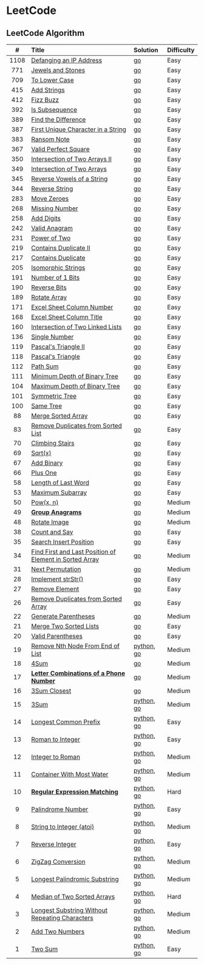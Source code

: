 # LeetCode

## LeetCode Algorithm

| # | Title | Solution | Difficulty |
| :-: | :-- | :-- | :-- |
| 1108 | [Defanging an IP Address](https://leetcode.com/problems/defanging-an-ip-address/) | [go](https://github.com/haokw/leetcode/tree/master/algorithms/go/1108-defanging-an-ip-address/1108-defanging-an-ip-address.go) | Easy |
| 771 | [Jewels and Stones](https://leetcode.com/problems/jewels-and-stones/) | [go](https://github.com/haokw/leetcode/tree/master/algorithms/go/771-jewels-and-stones/771-jewels-and-stones.go) | Easy |
| 709 | [To Lower Case](https://leetcode.com/problems/to-lower-case/) | [go](https://github.com/haokw/leetcode/tree/master/algorithms/go/709-to-lower-case/709-to-lower-case.go) | Easy |
| 415 | [Add Strings](https://leetcode.com/problems/add-strings/) | [go](https://github.com/haokw/leetcode/tree/master/algorithms/go/415-add-strings/415-add-strings.go) | Easy |
| 412 | [Fizz Buzz](https://leetcode.com/problems/fizz-buzz/) | [go](https://github.com/haokw/leetcode/tree/master/algorithms/go/412-fizz-buzz/412-fizz-buzz.go) | Easy |
| 392 | [Is Subsequence](https://leetcode.com/problems/is-subsequence/) | [go](https://github.com/haokw/leetcode/tree/master/algorithms/go/392-is-subsequence/392-is-subsequence.go) | Easy |
| 389 | [Find the Difference](https://leetcode.com/problems/find-the-difference/) | [go](https://github.com/haokw/leetcode/tree/master/algorithms/go/389-find-the-difference/389-find-the-difference.go) | Easy |
| 387 | [First Unique Character in a String](https://leetcode.com/problems/first-unique-character-in-a-string/) | [go](https://github.com/haokw/leetcode/tree/master/algorithms/go/387-first-unique-character-in-a-string/387-first-unique-character-in-a-string.go) | Easy |
| 383 | [Ransom Note](https://leetcode.com/problems/ransom-note/) | [go](https://github.com/haokw/leetcode/tree/master/algorithms/go/383-ransom-note/383-ransom-note.go) | Easy |
| 367 | [Valid Perfect Square](https://leetcode.com/problems/valid-perfect-square/) | [go](https://github.com/haokw/leetcode/tree/master/algorithms/go/367-valid-perfect-square/367-valid-perfect-square.go) | Easy |
| 350 | [Intersection of Two Arrays II](https://leetcode.com/problems/intersection-of-two-arrays-ii/) | [go](https://github.com/haokw/leetcode/tree/master/algorithms/go/350-intersection-of-two-arrays-ii/350-intersection-of-two-arrays-ii.go) | Easy |
| 349 | [Intersection of Two Arrays](https://leetcode.com/problems/intersection-of-two-arrays/) | [go](https://github.com/haokw/leetcode/tree/master/algorithms/go/349-intersection-of-two-arrays/349-intersection-of-two-arrays.go) | Easy |
| 345 | [Reverse Vowels of a String](https://leetcode.com/problems/reverse-vowels-of-a-string/) | [go](https://github.com/haokw/leetcode/tree/master/algorithms/go/345-reverse-vowels-of-a-string/345-reverse-vowels-of-a-string.go) | Easy |
| 344 | [Reverse String](https://leetcode.com/problems/reverse-string/) | [go](https://github.com/haokw/leetcode/tree/master/algorithms/go/344-reverse-string/344-reverse-string.go) | Easy |
| 283 | [Move Zeroes](https://leetcode.com/problems/move-zeroes/) | [go](https://github.com/haokw/leetcode/tree/master/algorithms/go/283-move-zeroes/283-move-zeroes.go) | Easy |
| 268 | [Missing Number](https://leetcode.com/problems/missing-number/) | [go](https://github.com/haokw/leetcode/tree/master/algorithms/go/268-missing-number/268-missing-number.go) | Easy |
| 258 | [Add Digits](https://leetcode.com/problems/add-digits/) | [go](https://github.com/haokw/leetcode/tree/master/algorithms/go/258-add-digits/258-add-digits.go) | Easy |
| 242 | [Valid Anagram](https://leetcode.com/problems/valid-anagram/) | [go](https://github.com/haokw/leetcode/tree/master/algorithms/go/242-valid-anagram/242-valid-anagram.go) | Easy |
| 231 | [Power of Two](https://leetcode.com/problems/power-of-two/) | [go](https://github.com/haokw/leetcode/tree/master/algorithms/go/231-power-of-two/231-power-of-two.go) | Easy |
| 219 | [Contains Duplicate II](https://leetcode.com/problems/contains-duplicate-ii/) | [go](https://github.com/haokw/leetcode/tree/master/algorithms/go/219-contains-duplicate-ii/219-contains-duplicate-ii.go) | Easy |
| 217 | [Contains Duplicate](https://leetcode.com/problems/contains-duplicate/) | [go](https://github.com/haokw/leetcode/tree/master/algorithms/go/217-contains-duplicate/217-contains-duplicate.go) | Easy |
| 205 | [Isomorphic Strings](https://leetcode.com/problems/isomorphic-strings/) | [go](https://github.com/haokw/leetcode/tree/master/algorithms/go/205-isomorphic-strings/205-isomorphic-strings.go) | Easy |
| 191 | [Number of 1 Bits](https://leetcode.com/problems/number-of-1-bits/) | [go](https://github.com/haokw/leetcode/tree/master/algorithms/go/191-number-of-1-bits/191-number-of-1-bits.go) | Easy |
| 190 | [Reverse Bits](https://leetcode.com/problems/reverse-bits/) | [go](https://github.com/haokw/leetcode/tree/master/algorithms/go/190-reverse-bits/190-reverse-bits.go) | Easy |
| 189 | [Rotate Array](https://leetcode.com/problems/rotate-array/) | [go](https://github.com/haokw/leetcode/tree/master/algorithms/go/189-rotate-array/189-rotate-array.go) | Easy |
| 171 | [Excel Sheet Column Number](https://leetcode.com/problems/excel-sheet-column-number/) | [go](https://github.com/haokw/leetcode/tree/master/algorithms/go/171-excel-sheet-column-number/171-excel-sheet-column-number.go) | Easy |
| 168 | [Excel Sheet Column Title](https://leetcode.com/problems/excel-sheet-column-title/) | [go](https://github.com/haokw/leetcode/tree/master/algorithms/go/168-excel-sheet-column-title/168-excel-sheet-column-title.go) | Easy |
| 160 | [Intersection of Two Linked Lists](https://leetcode.com/problems/intersection-of-two-linked-lists/) | [go](https://github.com/haokw/leetcode/tree/master/algorithms/go/160-intersection-of-two-linked-lists/160-intersection-of-two-linked-lists.go) | Easy |
| 136 | [Single Number](https://leetcode.com/problems/single-number/) | [go](https://github.com/haokw/leetcode/tree/master/algorithms/go/136-single-number/136-single-number.go) | Easy |
| 119 | [Pascal's Triangle II](https://leetcode.com/problems/pascals-triangle-ii/) | [go](https://github.com/haokw/leetcode/tree/master/algorithms/go/119-pascals-triangle-ii/119-pascals-triangle-ii.go) | Easy |
| 118 | [Pascal's Triangle](https://leetcode.com/problems/pascals-triangle/) | [go](https://github.com/haokw/leetcode/tree/master/algorithms/go/118-pascals-triangle/118-pascals-triangle.go) | Easy |
| 112 | [Path Sum](https://leetcode.com/problems/path-sum/) | [go](https://github.com/haokw/leetcode/tree/master/algorithms/go/112-path-sum/112-path-sum.go) | Easy |
| 111 | [Minimum Depth of Binary Tree](https://leetcode.com/problems/minimum-depth-of-binary-tree/) | [go](https://github.com/haokw/leetcode/tree/master/algorithms/go/111-minimum-depth-of-binary-tree/111-minimum-depth-of-binary-tree.go) | Easy |
| 104 | [Maximum Depth of Binary Tree](https://leetcode.com/problems/maximum-depth-of-binary-tree/) | [go](https://github.com/haokw/leetcode/tree/master/algorithms/go/104-maximum-depth-of-binary-tree/104-maximum-depth-of-binary-tree.go) | Easy |
| 101 | [Symmetric Tree](https://leetcode.com/problems/symmetric-tree/) | [go](https://github.com/haokw/leetcode/tree/master/algorithms/go/101-symmetric-tree/101-symmetric-tree.go) | Easy |
| 100 | [Same Tree](https://leetcode.com/problems/same-tree/) | [go](https://github.com/haokw/leetcode/tree/master/algorithms/go/100-same-tree/100-same-tree.go) | Easy |
| 88 | [Merge Sorted Array](https://leetcode.com/problems/merge-sorted-array/) | [go](https://github.com/haokw/leetcode/tree/master/algorithms/go/88-merge-sorted-array/88-merge-sorted-array.go) | Easy |
| 83 | [Remove Duplicates from Sorted List](https://leetcode.com/problems/remove-duplicates-from-sorted-list/) | [go](https://github.com/haokw/leetcode/tree/master/algorithms/go/83-remove-duplicates-from-sorted-list/83-remove-duplicates-from-sorted-list.go) | Easy |
| 70 | [Climbing Stairs](https://leetcode.com/problems/climbing-stairs/) | [go](https://github.com/haokw/leetcode/tree/master/algorithms/go/70-climbing-stairs/70-climbing-stairs.go) | Easy |
| 69 | [Sqrt(x)](https://leetcode.com/problems/sqrtx/) | [go](https://github.com/haokw/leetcode/tree/master/algorithms/go/69-sqrtx/69-sqrtx.go) | Easy |
| 67 | [Add Binary](https://leetcode.com/problems/add-binary/) | [go](https://github.com/haokw/leetcode/tree/master/algorithms/go/67-add-binary/67-add-binary.go) | Easy |
| 66 | [Plus One](https://leetcode.com/problems/plus-one/) | [go](https://github.com/haokw/leetcode/tree/master/algorithms/go/66-plus-one/66-plus-one.go) | Easy |
| 58 | [Length of Last Word](https://leetcode.com/problems/length-of-last-word/) | [go](https://github.com/haokw/leetcode/tree/master/algorithms/go/58-length-of-last-word/58-length-of-last-word.go) | Easy |
| 53 | [Maximum Subarray](https://leetcode.com/problems/maximum-subarray/) | [go](https://github.com/haokw/leetcode/tree/master/algorithms/go/53-maximum-subarray/53-maximum-subarray.go) | Easy |
| 50 | [Pow(x, n)](https://leetcode.com/problems/powx-n/) | [go](https://github.com/haokw/leetcode/tree/master/algorithms/go/50-powx-n/50-powx-n.go) | Medium |
| 49 | [**Group Anagrams**](https://leetcode.com/problems/group-anagrams/) | [go](https://github.com/haokw/leetcode/tree/master/algorithms/go/49-group-anagrams/49-group-anagrams.go) | Medium |
| 48 | [Rotate Image](https://leetcode.com/problems/rotate-image/) | [go](https://github.com/haokw/leetcode/tree/master/algorithms/go/48-rotate-image/48-rotate-image.go) | Medium |
| 38 | [Count and Say](https://leetcode.com/problems/count-and-say/) | [go](https://github.com/haokw/leetcode/tree/master/algorithms/go/38-count-and-say/38-count-and-say.go) | Easy |
| 35 | [Search Insert Position](https://leetcode.com/problems/search-insert-position/) | [go](https://github.com/haokw/leetcode/tree/master/algorithms/go/35-search-insert-position/35-search-insert-position.go) | Easy |
| 34 | [Find First and Last Position of Element in Sorted Array](https://leetcode.com/problems/find-first-and-last-position-of-element-in-sorted-array/) | [go](https://github.com/haokw/leetcode/tree/master/algorithms/go/34-find-first-and-last-position-of-element-in-sorted-array/34-find-first-and-last-position-of-element-in-sorted-array.go) | Medium |
| 31 | [Next Permutation](https://leetcode.com/problems/next-permutation/) | [go](https://github.com/haokw/leetcode/tree/master/algorithms/go/31-next-permutation/31-next-permutation.go) | Medium |
| 28 | [Implement strStr()](https://leetcode.com/problems/implement-strstr/) | [go](https://github.com/haokw/leetcode/tree/master/algorithms/go/28-implement-strstr/28-implement-strstr.go) | Easy |
| 27 | [Remove Element](https://leetcode.com/problems/remove-element/) | [go](https://github.com/haokw/leetcode/tree/master/algorithms/go/27-remove-element/27-remove-element.go) | Easy |
| 26 | [Remove Duplicates from Sorted Array](https://leetcode.com/problems/remove-duplicates-from-sorted-array/) | [go](https://github.com/haokw/leetcode/tree/master/algorithms/go/26-remove-duplicates-from-sorted-array/26-remove-duplicates-from-sorted-array.go) | Easy |
| 22 | [Generate Parentheses](https://leetcode.com/problems/generate-parentheses/) | [go](https://github.com/haokw/leetcode/tree/master/algorithms/go/22-generate-parentheses/22-generate-parentheses.go) | Medium |
| 21 | [Merge Two Sorted Lists](https://leetcode.com/problems/merge-two-sorted-lists/) | [go](https://github.com/haokw/leetcode/tree/master/algorithms/go/21-merge-two-sorted-lists/21-merge-two-sorted-lists.go) | Easy |
| 20 | [Valid Parentheses](https://leetcode.com/problems/valid-parentheses/) | [go](https://github.com/haokw/leetcode/tree/master/algorithms/go/20-valid-parentheses/20-valid-parentheses.go) | Easy |
| 19 | [Remove Nth Node From End of List](https://leetcode.com/problems/remove-nth-node-from-end-of-list/#/description) | [python](https://github.com/haokw/leetcode/tree/master/algorithms/python/removeNthNodeFromEndOfList/removeNthNodeFromEndOfList.py), [go](https://github.com/haokw/leetcode/tree/master/algorithms/go/19-remove-nth-node-from-end-of-list/19-remove-nth-node-from-end-of-list.go) | Medium |
| 18 | [4Sum](https://leetcode.com/problems/4sum/) | [go](https://github.com/haokw/leetcode/tree/master/algorithms/go/18-4sum/18-4sum.go) | Medium |
| 17 | [**Letter Combinations of a Phone Number**](https://leetcode.com/problems/letter-combinations-of-a-phone-number/) | [go](https://github.com/haokw/leetcode/tree/master/algorithms/go/17-letter-combinations-of-a-phone-number/17-letter-combinations-of-a-phone-number.go) | Medium |
| 16 | [3Sum Closest](https://leetcode.com/problems/3sum-closest/) | [go](https://github.com/haokw/leetcode/tree/master/algorithms/go/16-3sum-closest/16-3sum-closest.go) | Medium |
| 15 | [3Sum](https://leetcode.com/problems/3sum/#/description) | [python](https://github.com/haokw/leetcode/tree/master/algorithms/python/threeSum/threeSum.py), [go](https://github.com/haokw/leetcode/tree/master/algorithms/go/15-3sum/15-3sum.go) | Medium |
| 14 | [Longest Common Prefix](https://leetcode.com/problems/longest-common-prefix/#/description) | [python](https://github.com/haokw/leetcode/tree/master/algorithms/python/longestCommonPrefix/longestCommonPrefix.py), [go](https://github.com/haokw/leetcode/tree/master/algorithms/go/14-longest-common-prefix/14-longest-common-prefix.go) | Easy |
| 13 | [Roman to Integer](https://leetcode.com/problems/roman-to-integer/#/description) | [python](https://github.com/haokw/leetcode/tree/master/algorithms/python/romanToInteger/romanToInteger.py), [go](https://github.com/haokw/leetcode/tree/master/algorithms/go/13-roman-to-integer/13-roman-to-integer.go) | Easy |
| 12 | [Integer to Roman](https://leetcode.com/problems/integer-to-roman/#/description) | [python](https://github.com/haokw/leetcode/tree/master/algorithms/python/integerToRoman/integerToRoman.py), [go](https://github.com/haokw/leetcode/tree/master/algorithms/go/12-integer-to-roman/12-integer-to-roman.go) | Medium |
| 11 | [Container With Most Water](https://leetcode.com/problems/container-with-most-water/#/description) | [python](https://github.com/haokw/leetcode/tree/master/algorithms/python/containerWithMostWater/containerWithMostWater.py), [go](https://github.com/haokw/leetcode/tree/master/algorithms/go/11-container-with-most-water/11-container-with-most-water.go) | Medium |
| 10 | [**Regular Expression Matching**](https://leetcode.com/problems/regular-expression-matching/#/description) | [python](https://github.com/haokw/leetcode/tree/master/algorithms/python/regularExpressionMatching/regularExpressionMatching.py), [go](https://github.com/haokw/leetcode/tree/master/algorithms/go/10-regular-expression-matching/10-regular-expression-matching.go) | Hard |
| 9 | [Palindrome Number](https://leetcode.com/problems/palindrome-number/#/description) | [python](https://github.com/haokw/leetcode/tree/master/algorithms/python/palindromeNumber/palindromeNumber.py), [go](https://github.com/haokw/leetcode/tree/master/algorithms/go/9-palindrome-number/9-palindrome-number.go) | Easy |
| 8 | [String to Integer (atoi)](https://leetcode.com/problems/string-to-integer-atoi/#/description) | [python](https://github.com/haokw/leetcode/tree/master/algorithms/python/stringToIntegerAtoi/stringToIntegerAtoi.py), [go](https://github.com/haokw/leetcode/tree/master/algorithms/go/8-string-to-Integer-atoi/8-string-to-Integer-atoi.go) | Medium |
| 7 | [Reverse Integer](https://leetcode.com/problems/reverse-integer/#/description) | [python](https://github.com/haokw/leetcode/tree/master/algorithms/python/reverseInteger/reverseInteger.py), [go](https://github.com/haokw/leetcode/tree/master/algorithms/go/7-reverse-integer/7-reverse-integer.go) | Easy |
| 6 | [ZigZag Conversion](https://leetcode.com/problems/zigzag-conversion/#/description) | [python](https://github.com/haokw/leetcode/tree/master/algorithms/python/zigzagConversion/zigzagConversion.py), [go](https://github.com/haokw/leetcode/tree/master/algorithms/go/6-zigzag-conversion/6-zigzag-conversion.go) | Medium |
| 5 | [Longest Palindromic Substring](https://leetcode.com/problems/longest-palindromic-substring/#/description) | [python](https://github.com/haokw/leetcode/tree/master/algorithms/python/longestPalindromicSubstring/longestPalindromicSubstring.py), [go](https://github.com/haokw/leetcode/tree/master/algorithms/go/5-longest-palindromic-substring/5-longest-palindromic-substring.go) | Medium |
| 4 | [Median of Two Sorted Arrays](https://leetcode.com/problems/median-of-two-sorted-arrays/#/description) | [python](https://github.com/haokw/leetcode/tree/master/algorithms/python/medianOfTwoSortedArrays/medianOfTwoSortedArrays.py), [go](https://github.com/haokw/leetcode/tree/master/algorithms/go/4-median-of-two-sorted-arrays/4-median-of-two-sorted-arrays.go) | Hard |
| 3 | [Longest Substring Without Repeating Characters](https://leetcode.com/problems/longest-substring-without-repeating-characters/#/description) | [python](https://github.com/haokw/leetcode/tree/master/algorithms/python/longestSubstringWithoutRepeatingCharacters/longestSubstringWithoutRepeatingCharacters.py), [go](https://github.com/haokw/leetcode/algorithms/go/3-longest-substring-without-repeating-characters/3-longest-substring-without-repeating-characters.go) | Medium |
| 2 | [Add Two Numbers](https://leetcode.com/problems/add-two-numbers/#/description) | [python](https://github.com/haokw/leetcode/tree/master/algorithms/python/addTwoNumbers/addTwoNumbers.py), [go](https://github.com/haokw/leetcode/tree/master/algorithms/go/2-add-two-numbers/2-add-two-numbers.go) | Medium |
| 1 | [Two Sum](https://leetcode.com/problems/two-sum/#/description) | [python](https://github.com/haokw/leetcode/tree/master/algorithms/python/twoSum/twoSum.py), [go](https://github.com/haokw/leetcode/tree/master/algorithms/go/1-two-sun/1-two-sun.go) | Easy |
